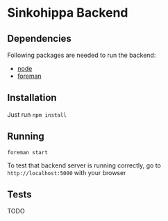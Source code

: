 Sinkohippa Backend
==================

Dependencies
------------

Following packages are needed to run the backend:

* [node](http://nodejs.org/)
* [foreman](https://github.com/ddollar/foreman)

Installation
------------

Just run `npm install`

Running
-------

```
foreman start
```

To test that backend server is running correctly, go to `http://localhost:5000`
with your browser

Tests
-----

TODO

